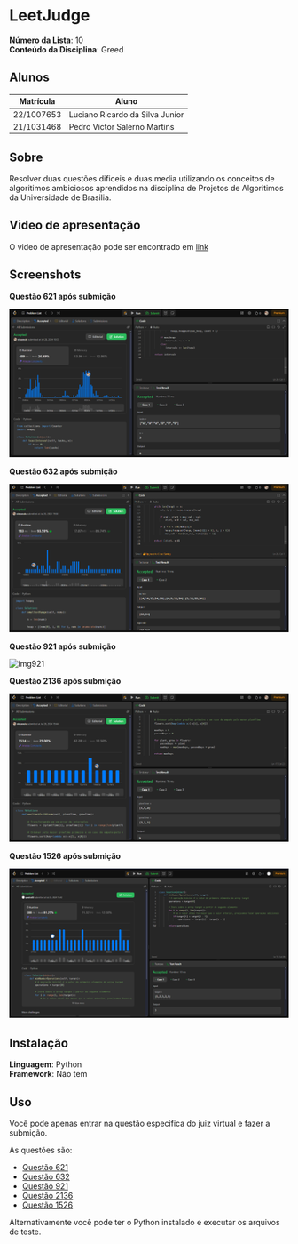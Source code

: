 # LeetJudge

**Número da Lista**: 10<br>
**Conteúdo da Disciplina**: Greed<br>

## Alunos
| Matrícula  | Aluno                           |
| ---------- | ------------------------------- |
| 22/1007653 | Luciano Ricardo da Silva Junior |
| 21/1031468 | Pedro Victor Salerno Martins    |

## Sobre 
Resolver duas questões dificeis e duas media utilizando os conceitos de algoritimos ambiciosos aprendidos na disciplina de Projetos de Algoritimos da Universidade de Brasilia.

## Video de apresentação
O video de apresentação pode ser encontrado em [link]()

## Screenshots

**Questão 621 após submição**

![img621](assets/img621.png)


**Questão 632 após submição**

![img632](assets/img632.png)


**Questão 921 após submição**

![img921](assets/img921.png)


**Questão 2136 após submição**

![img2136](assets/img2136.png)


**Questão 1526 após submição**

![img1526](assets/img1526.png)


## Instalação

**Linguagem**: Python<br>
**Framework**: Não tem<br>

## Uso

Você pode apenas entrar na questão especifica do juiz virtual e fazer a submição.

As questões são:

- [Questão 621](https://leetcode.com/problems/task-scheduler/description/)
- [Questão 632](https://leetcode.com/problems/smallest-range-covering-elements-from-k-lists/)
- [Questão 921](https://leetcode.com/problems/minimum-add-to-make-parentheses-valid/description/)
- [Questão 2136](https://leetcode.com/problems/earliest-possible-day-of-full-bloom/description/)
- [Questão 1526](https://leetcode.com/problems/minimum-number-of-increments-on-subarrays-to-form-a-target-array/description/)

Alternativamente você pode ter o Python instalado e executar os arquivos de teste.
